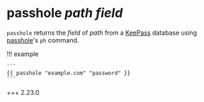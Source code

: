 # passhole *path* *field*

`passhole` returns the *field* of *path* from a [KeePass](https://keepass.info/)
database using [passhole](https://github.com/Evidlo/passhole)'s `ph` command.

!!! example

    ```
    {{ passhole "example.com" "password" }}
    ```

+++ 2.23.0
